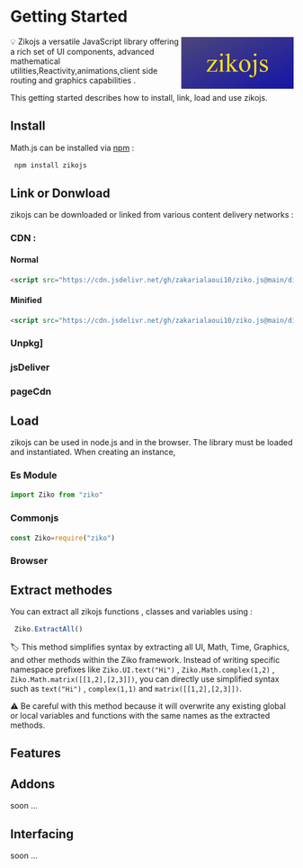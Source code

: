 # Getting Started
<img src="../../../assets/zikojs.png" width="200" align="right" alt="zikojs logo">
💡 Zikojs a versatile JavaScript library offering a rich set of UI components, advanced mathematical utilities,Reactivity,animations,client side routing and graphics capabilities .

This getting started describes how to install, link, load and use zikojs.

## Install 
Math.js can be installed via [npm]() :
```bash
 npm install zikojs
```
## Link or Donwload

zikojs can be downloaded or linked from various content delivery networks :

### CDN :
 #### Normal 
 ```html 
<script src="https://cdn.jsdelivr.net/gh/zakarialaoui10/ziko.js@main/dist/ziko.js"></script>
```
 #### Minified
  ```html 
<script src="https://cdn.jsdelivr.net/gh/zakarialaoui10/ziko.js@main/dist/ziko.min.js"></script>
```
### Unpkg]
### jsDeliver
### pageCdn

## Load
zikojs can be used in node.js and in the browser. 
The library must be loaded and instantiated. When creating an instance,
 ### Es Module
```js
import Ziko from "ziko"
```
 ### Commonjs
```js
const Ziko=require("ziko")
```
 ### Browser 
## Extract methodes
You can extract all zikojs functions , classes and variables using : 
 ```js
  Ziko.ExtractAll()
 ```
🏷️ This method simplifies syntax by extracting all UI, Math, Time, Graphics, and other methods within the Ziko framework. Instead of writing specific namespace prefixes like ` Ziko.UI.text("Hi") ` , ` Ziko.Math.complex(1,2) ` , ` Ziko.Math.matrix([[1,2],[2,3]]) `, you can directly use simplified syntax such as ` text("Hi") ` , ` complex(1,1) ` and ` matrix([[1,2],[2,3]]) `.

⚠️ Be careful with this method because it will overwrite any existing global or local variables and functions with the same names as the extracted methods.

## Features
## Addons
 soon ...
## Interfacing 
 soon ...

